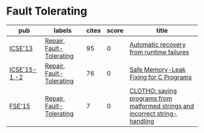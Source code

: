 # Fault Tolerating

|pub|labels|cites|score|title|
|---|------|-----|-----|-----|
|[ICSE'13](https://dblp.org/db/conf/icse/icse2013.html)|[Repair](labels/Repair.md), [Fault-Tolerating](labels/Fault-Tolerating.md)|95|0|[Automatic recovery from runtime failures](https://scholar.google.com/scholar?q=Automatic+recovery+from+runtime+failures)|
|[ICSE'15-1](https://dblp.org/db/conf/icse/icse2015-1.html),[-2](ICSE'15)|[Repair](labels/Repair.md), [Fault-Tolerating](labels/Fault-Tolerating.md)|76|0|[Safe Memory-Leak Fixing for C Programs](https://scholar.google.com/scholar?q=Safe+Memory-Leak+Fixing+for+C+Programs)|
|[FSE'15](https://dblp.org/db/conf/sigsoft/fse2015.html)|[Repair](labels/Repair.md), [Fault-Tolerating](labels/Fault-Tolerating.md)|7|0|[CLOTHO: saving programs from malformed strings and incorrect string-handling](https://scholar.google.com/scholar?q=CLOTHO%3A+saving+programs+from+malformed+strings+and+incorrect+string-handling)|
